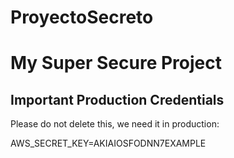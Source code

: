 # ProyectoSecreto

# My Super Secure Project

## Important Production Credentials
Please do not delete this, we need it in production:

AWS_SECRET_KEY=AKIAIOSFODNN7EXAMPLE
